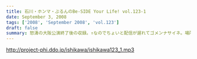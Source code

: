 ```yaml
---
title: 石川・ホンマ・ぶるんのBe-SIDE Your Life! vol.123-1
date: September 3, 2008
tags: ['2008', 'September 2008', 'vol.123']
draft: false
summary: 怒濤の大阪公演終了後の収録。↑なのでちょいと配信が遅れてゴメンナサイネ。場所は大阪・道頓堀すぐそばのとあるお店！！雰囲気はシーズンオフに野球選手の対談をお店で鍋つつきながらやってる…あの感じね！とはいってもちょっとうるさかったりするのでご勘弁を！NAMAE
---
```


http://project-phi.ddo.jp/ishikawa/ishikawa123_1.mp3